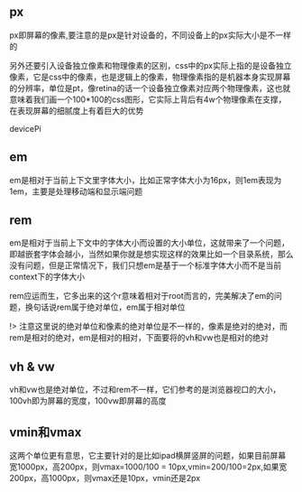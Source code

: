 ## px

px即屏幕的像素,要注意的是px是针对设备的，不同设备上的px实际大小是不一样的

另外还要引入设备独立像素和物理像素的区别，css中的px实际上指的是设备独立像素，它是css中的像素，也是逻辑上的像素，物理像素指的是机器本身实现屏幕的分辨率，单位是pt，像retina的话一个设备独立像素对应两个物理像素，这也就意味着我们画一个100*100的css图形，它实际上背后有4w个物理像素在支撑，在表现屏幕的细腻度上有着巨大的优势

devicePi

## em

em是相对于当前上下文里字体大小，比如正常字体大小为16px，则1em表现为1em，主要是处理移动端和显示端问题

## rem

em是相对于当前上下文中的字体大小而设置的大小单位，这就带来了一个问题，即越嵌套字体会越小，当然如果你就是想实现这样的效果比如一个目录系统，那么没有问题，但是正常情况下，我们只想em是基于一个标准字体大小而不是当前context下的字体大小

rem应运而生，它多出来的这个r意味着相对于root而言的，完美解决了em的问题，换句话说rem属于绝对单位，em属于相对单位

!> 注意这里说的绝对单位和像素的绝对单位是不一样的，像素是绝对的绝对，而rem是相对的绝对，em是相对的相对，下面要将的vh和vw也是相对的绝对

## vh & vw

vh和vw也是绝对单位，不过和rem不一样，它们参考的是浏览器视口的大小，100vh即为屏幕的宽度，100vw即屏幕的高度

## vmin和vmax

这两个单位更有意思，它主要针对的是比如ipad横屏竖屏的问题，如果目前屏幕宽1000px，高200px，则vmax=1000/100 = 10px,vmin=200/100=2px,如果宽200px，高1000px，则vmax还是10px，vmin还是2px


